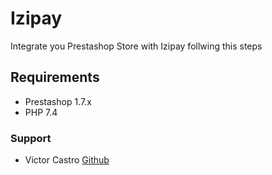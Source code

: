 # Izipay

Integrate you Prestashop Store with Izipay follwing this steps


## Requirements
- Prestashop 1.7.x
- PHP 7.4


### Support

- Victor Castro [Github](https://github.com/victorcastro)